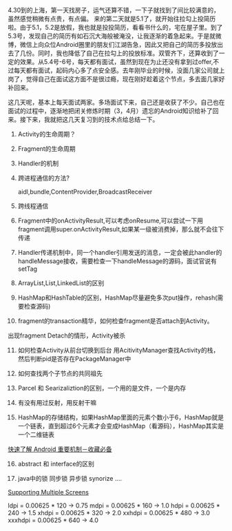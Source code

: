 ---
---

4.30到的上海，第一天找房子，运气还算不错，一下子就找到了间比较满意的，虽然感觉稍微有点贵，有点偏。
来的第二天就是5.1了，就开始往拉勾上投简历啦。由于5.1，5.2是放假，我也就是投投简历，看看书什么的，宅在屋子里。到了5.3号，发现自己的简历有如石沉大海般被淹没，让我逐渐的着急起来。于是就微博，微信上向众位Android圈里的朋友们江湖告急，因此又把自己的简历多投放出去了几份。同时，我也降低了自己在拉勾上的投放标准。双管齐下，还算收到了一定的效果。从5.4号-6号，每天都有面试，虽然到现在为止还没有拿到过offer,不过每天都有面试，起码内心多了点安全感。去年刚毕业的时候，没面几家公司就上岗了，觉得自己在面试这方面不是很过瘾，现在刚好趁着这个节点，多去面几家好补回来。

这几天呢，基本上每天面试两家。多场面试下来，自己还是收获了不少。自己也在面试的过程中，逐渐地把闭关修炼时期（3，4月）遗忘的Android知识给补了回来。接下来，我就把这几天复习到的技术点给总结一下。

1. Activity的生命周期？

2. Fragment的生命周期

3. Handler的机制

4. 跨进程通信的方法?
	
	aidl,bundle,ContentProvider,BroadcastReceiver

5. 跨线程通信

6. Fragment中的onActivityResult,可以考虑onResume,可以尝试一下用fragment调用super.onActivityResult,如果某一级被消费掉，那么就不会往下传递

7. Handler传递机制中，同一个handler引用发送的消息，一定会被此handler的handleMessage接收，需要检查一下handleMessage的源码，面试官说有setTag

8. ArrayList,List,LinkedList的区别

9. HashMap和HashTable的区别，HashMap尽量避免多次put操作，rehash(需要检查源码)

10. fragment的transaction精华，如何检查fragment是否attach到Activity。

出现fragment Detach的情形，Activity被杀

11. 如何检查Activity从前台切换到后台 	用AcitivityManager查找Activity的栈，然后判断pid是否存在PackageManager中


12. 如何查找两个子节点的共同祖先

13. Parcel 和 Searizaliztion的区别，一个用的是文件，一个是内存

14. 有没有用过反射，用反射干嘛

15. HashMap的存储结构，如果HashMap里面的元素个数小于6，HashMap就是一个链表，直到超过6个元素才会变成HashMap（看源码），HashMap其实是一个二维链表


[快速了解 Android 重要机制－收藏必备](http://gold.xitu.io/entry/56f0e148816dfa005181ab22)


16. abstract 和 interface的区别

17. java中的锁 同步锁 异步锁 synorize ....


[Supporting Multiple Screens](https://developer.android.com/guide/practices/screens_support.html)


ldpi = 0.00625 * 120 -> 0.75
mdpi = 0.00625 * 160 -> 1.0
hdpi = 0.00625 * 240 -> 1.5
xhdpi = 0.00625 * 320 -> 2.0
xxhdpi = 0.00625 * 480 -> 3.0
xxxhdpi = 0.00625 * 640 -> 4.0

